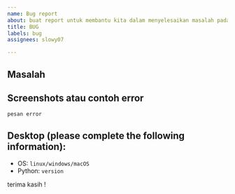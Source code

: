 ```yaml
---
name: Bug report
about: buat report untuk membantu kita dalam menyelesaikan masalah pada repository
title: BUG
labels: bug
assignees: slowy07

---
```


## Masalah
<!-- jelaskan masalah kamu secara detail -->

## Screenshots atau contoh error
<!-- copy paste contoh errornya disini atau kirim screenshot dengan copy paste gambar -->
```
pesan error
```

## Desktop (please complete the following information):
<!-- Ganti sesuai yang digunakan. -->
 - OS: ``linux/windows/macOS``
 - Python: ``version``


terima kasih !
